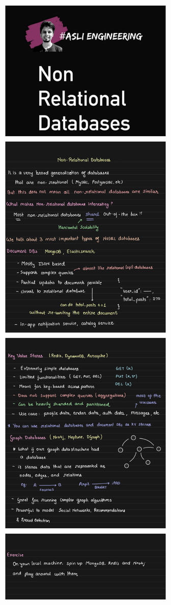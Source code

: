 ![1707671089149](image/08-non-relational-databases/1707671089149.png)

![1707671105568](image/08-non-relational-databases/1707671105568.png)

![1707671121795](image/08-non-relational-databases/1707671121795.png)

![1707671140759](image/08-non-relational-databases/1707671140759.png)
